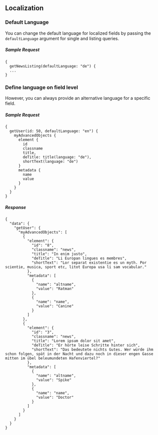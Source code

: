 ## Localization

### Default Language

You can change the default language for localized fields by passing the `defaultLanguage` argument
for single and listing queries.

#####  Sample Request
```
{
  getNewsListing(defaultLanguage: "de") {
  ...
}
```

### Define language on field level

However, you can always provide an alternative language for a specific field.

#####  Sample Request
```
{
  getUser(id: 50, defaultLanguage: "en") {
    myAdvancedObjects {
      element {
        id
        classname
        title,
        deTitle: title(language: "de"),
        shortText(language: "de")
      }
      metadata {
        name
        value
      }
    }
  }
}
```

##### Response
```
{
  "data": {
    "getUser": {
      "myAdvancedObjects": [
        {
          "element": {
            "id": "8",
            "classname": "news",
            "title": "In enim justo",
            "deTitle": "Li Europan lingues es membres",
            "shortText": "Lor separat existentie es un myth. Por scientie, musica, sport etc, litot Europa usa li sam vocabular."
          },
          "metadata": [
            {
              "name": "altname",
              "value": "Ratman"
            },
            {
              "name": "name",
              "value": "Canine"
            }
          ]
        },
        {
          "element": {
            "id": "3",
            "classname": "news",
            "title": "Lorem ipsum dolor sit amet",
            "deTitle": "Er hörte leise Schritte hinter sich",
            "shortText": "Das bedeutete nichts Gutes. Wer würde ihm schon folgen, spät in der Nacht und dazu noch in dieser engen Gasse mitten im übel beleumundeten Hafenviertel?"
          },
          "metadata": [
            {
              "name": "altname",
              "value": "Spike"
            },
            {
              "name": "name",
              "value": "Doctor"
            }
          ]
        }
      ]
    }
  }
}
```

